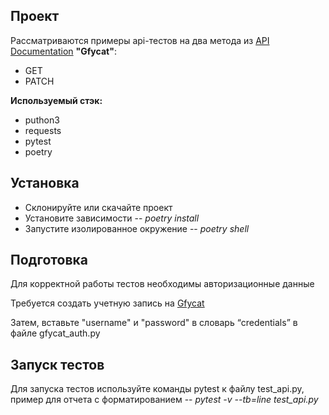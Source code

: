 ## Проект
Рассматриваются примеры api-тестов на два метода из [API Documentation](https://developers.gfycat.com/api/) **"Gfycat"**:
- GET 
- PATCH  



**Используемый стэк:**
- puthon3
- requests
- pytest
- poetry

## Установка
- Склонируйте или скачайте проект 
- Установите зависимости -- *poetry install*
- Запустите изолированное окружение -- *poetry shell*

## Подготовка
Для корректной работы тестов необходимы авторизационные данные  

Требуется создать учетную запись на [Gfycat](https://gfycat.com/signup)  

Затем, вставьте "username" и "password" в словарь “credentials” в файле  gfycat_auth.py

## Запуск тестов
Для запуска тестов используйте команды pytest к файлу test_api.py, пример для отчета с форматированием -- *pytest  -v --tb=line test_api.py*
